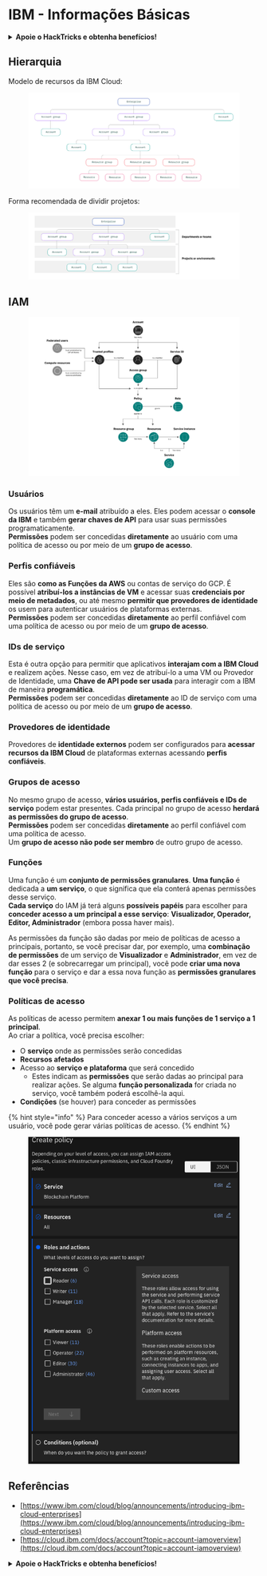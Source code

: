 # IBM - Informações Básicas

<details>

<summary><strong>Apoie o HackTricks e obtenha benefícios!</strong></summary>

* Se você deseja ver sua **empresa anunciada no HackTricks** ou se deseja acessar a **última versão do PEASS ou baixar o HackTricks em PDF**, confira os [**PLANOS DE ASSINATURA**](https://github.com/sponsors/carlospolop)!
* Adquira o [**oficial PEASS & HackTricks swag**](https://peass.creator-spring.com)
* Descubra [**The PEASS Family**](https://opensea.io/collection/the-peass-family), nossa coleção exclusiva de [**NFTs**](https://opensea.io/collection/the-peass-family)
* **Junte-se ao** 💬 [**grupo Discord**](https://discord.gg/hRep4RUj7f) ou ao [**grupo telegram**](https://t.me/peass) ou **siga-me** no **Twitter** 🐦 [**@carlospolopm**](https://twitter.com/carlospolopm).
* **Compartilhe suas técnicas de hacking enviando PRs para os repositórios do** [**HackTricks**](https://github.com/carlospolop/hacktricks) e [**HackTricks Cloud**](https://github.com/carlospolop/hacktricks-cloud) no github.

</details>

## Hierarquia

Modelo de recursos da IBM Cloud:

<figure><img src="../../.gitbook/assets/image (17).png" alt=""><figcaption></figcaption></figure>

Forma recomendada de dividir projetos:

<figure><img src="../../.gitbook/assets/image (14).png" alt=""><figcaption></figcaption></figure>

## IAM

<figure><img src="../../.gitbook/assets/image (5) (3).png" alt=""><figcaption></figcaption></figure>

### Usuários

Os usuários têm um **e-mail** atribuído a eles. Eles podem acessar o **console da IBM** e também **gerar chaves de API** para usar suas permissões programaticamente.\
**Permissões** podem ser concedidas **diretamente** ao usuário com uma política de acesso ou por meio de um **grupo de acesso**.

### Perfis confiáveis

Eles são **como as Funções da AWS** ou contas de serviço do GCP. É possível **atribuí-los a instâncias de VM** e acessar suas **credenciais por meio de metadados**, ou até mesmo **permitir que provedores de identidade** os usem para autenticar usuários de plataformas externas.\
**Permissões** podem ser concedidas **diretamente** ao perfil confiável com uma política de acesso ou por meio de um **grupo de acesso**.

### IDs de serviço

Esta é outra opção para permitir que aplicativos **interajam com a IBM Cloud** e realizem ações. Nesse caso, em vez de atribuí-lo a uma VM ou Provedor de Identidade, uma **Chave de API pode ser usada** para interagir com a IBM de maneira **programática**.\
**Permissões** podem ser concedidas **diretamente** ao ID de serviço com uma política de acesso ou por meio de um **grupo de acesso**.

### Provedores de identidade

Provedores de **identidade externos** podem ser configurados para **acessar recursos da IBM Cloud** de plataformas externas acessando **perfis confiáveis**.

### Grupos de acesso

No mesmo grupo de acesso, **vários usuários, perfis confiáveis e IDs de serviço** podem estar presentes. Cada principal no grupo de acesso **herdará as permissões do grupo de acesso**.\
**Permissões** podem ser concedidas **diretamente** ao perfil confiável com uma política de acesso.\
Um **grupo de acesso não pode ser membro** de outro grupo de acesso.

### Funções

Uma função é um **conjunto de permissões granulares**. **Uma função** é dedicada a **um serviço**, o que significa que ela conterá apenas permissões desse serviço.\
**Cada serviço** do IAM já terá alguns **possíveis papéis** para escolher para **conceder acesso a um principal a esse serviço**: **Visualizador, Operador, Editor, Administrador** (embora possa haver mais).

As permissões da função são dadas por meio de políticas de acesso a principais, portanto, se você precisar dar, por exemplo, uma **combinação de permissões** de um serviço de **Visualizador** e **Administrador**, em vez de dar esses 2 (e sobrecarregar um principal), você pode **criar uma nova função** para o serviço e dar a essa nova função as **permissões granulares que você precisa**.

### Políticas de acesso

As políticas de acesso permitem **anexar 1 ou mais funções de 1 serviço a 1 principal**.\
Ao criar a política, você precisa escolher:

* O **serviço** onde as permissões serão concedidas
* **Recursos afetados**
* Acesso ao **serviço e plataforma** que será concedido
  * Estes indicam as **permissões** que serão dadas ao principal para realizar ações. Se alguma **função personalizada** for criada no serviço, você também poderá escolhê-la aqui.
* **Condições** (se houver) para conceder as permissões

{% hint style="info" %}
Para conceder acesso a vários serviços a um usuário, você pode gerar várias políticas de acesso.
{% endhint %}

<figure><img src="../../.gitbook/assets/image (6).png" alt=""><figcaption></figcaption></figure>

## Referências

* [https://www.ibm.com/cloud/blog/announcements/introducing-ibm-cloud-enterprises](https://www.ibm.com/cloud/blog/announcements/introducing-ibm-cloud-enterprises)
* [https://cloud.ibm.com/docs/account?topic=account-iamoverview](https://cloud.ibm.com/docs/account?topic=account-iamoverview)

<details>

<summary><strong>Apoie o HackTricks e obtenha benefícios!</strong></summary>

* Se você deseja ver sua **empresa anunciada no HackTricks** ou se deseja acessar a **última versão do PEASS ou baixar o HackTricks em PDF**, confira os [**PLANOS DE ASSINATURA**](https://github.com/sponsors/carlospolop)!
* Adquira o [**oficial PEASS & HackTricks swag**](https://peass.creator-spring.com)
* Descubra [**The PEASS Family**](https://opensea.io/collection/the-peass-family), nossa coleção exclusiva de [**NFTs**](https://opensea.io/collection/the-peass-family)
* **Junte-se ao** 💬 [**grupo Discord**](https://discord.gg/hRep4RUj7f) ou ao [**grupo telegram**](https://t.me/peass) ou **siga-me** no **Twitter** 🐦 [**@carlospolopm**](https://twitter.com/carlospolopm).
* **Compartilhe suas técnicas de hacking enviando PRs para os repositórios do** [**HackTricks**](https://github.com/carlospolop/hacktricks) e [**HackTricks Cloud**](https://github.com/carlospolop/hacktricks-cloud) no github.

</details>